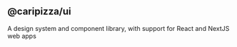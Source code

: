 ## @caripizza/ui
A design system and component library, with support for React and NextJS web apps

